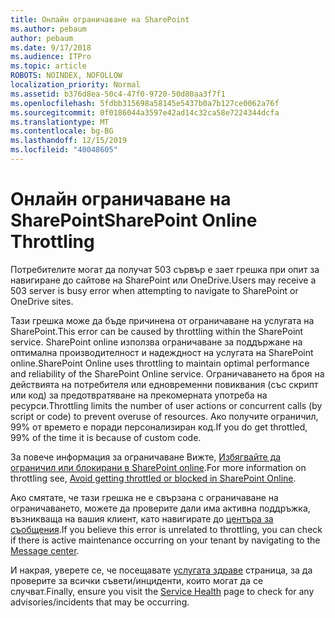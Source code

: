 ```yaml
---
title: Онлайн ограничаване на SharePoint
ms.author: pebaum
author: pebaum
ms.date: 9/17/2018
ms.audience: ITPro
ms.topic: article
ROBOTS: NOINDEX, NOFOLLOW
localization_priority: Normal
ms.assetid: b376d8ea-50c4-47f0-9720-50d80aa3f7f1
ms.openlocfilehash: 5fdbb315698a58145e5437b0a7b127ce0062a76f
ms.sourcegitcommit: 0f0186044a3597e42ad14c32ca58e7224344dcfa
ms.translationtype: MT
ms.contentlocale: bg-BG
ms.lasthandoff: 12/15/2019
ms.locfileid: "40048605"
---
```

# <a name="sharepoint-online-throttling"></a><span data-ttu-id="67c22-102">Онлайн ограничаване на SharePoint</span><span class="sxs-lookup"><span data-stu-id="67c22-102">SharePoint Online Throttling</span></span>

<span data-ttu-id="67c22-103">Потребителите могат да получат 503 сървър е зает грешка при опит за навигиране до сайтове на SharePoint или OneDrive.</span><span class="sxs-lookup"><span data-stu-id="67c22-103">Users may receive a 503 server is busy error when attempting to navigate to SharePoint or OneDrive sites.</span></span> 

<span data-ttu-id="67c22-104">Тази грешка може да бъде причинена от ограничаване на услугата на SharePoint.</span><span class="sxs-lookup"><span data-stu-id="67c22-104">This error can be caused by throttling within the SharePoint service.</span></span> <span data-ttu-id="67c22-105">SharePoint online използва ограничаване за поддържане на оптимална производителност и надеждност на услугата на SharePoint online.</span><span class="sxs-lookup"><span data-stu-id="67c22-105">SharePoint Online uses throttling to maintain optimal performance and reliability of the SharePoint Online service.</span></span> <span data-ttu-id="67c22-106">Ограничаването на броя на действията на потребителя или едновременни повиквания (със скрипт или код) за предотвратяване на прекомерната употреба на ресурси.</span><span class="sxs-lookup"><span data-stu-id="67c22-106">Throttling limits the number of user actions or concurrent calls (by script or code) to prevent overuse of resources.</span></span> <span data-ttu-id="67c22-107">Ако получите ограничил, 99% от времето е поради персонализиран код.</span><span class="sxs-lookup"><span data-stu-id="67c22-107">If you do get throttled, 99% of the time it is because of custom code.</span></span>

<span data-ttu-id="67c22-108">За повече информация за ограничаване Вижте, [Избягвайте да ограничил или блокирани в SharePoint online](https://docs.microsoft.com/sharepoint/dev/general-development/how-to-avoid-getting-throttled-or-blocked-in-sharepoint-online).</span><span class="sxs-lookup"><span data-stu-id="67c22-108">For more information on throttling see, [Avoid getting throttled or blocked in SharePoint Online](https://docs.microsoft.com/sharepoint/dev/general-development/how-to-avoid-getting-throttled-or-blocked-in-sharepoint-online).</span></span>

<span data-ttu-id="67c22-109">Ако смятате, че тази грешка не е свързана с ограничаване на ограничаването, можете да проверите дали има активна поддръжка, възникваща на вашия клиент, като навигирате до [центъра за съобщения](https://portal.office.com/adminportal/home#/MessageCenter).</span><span class="sxs-lookup"><span data-stu-id="67c22-109">If you believe this error is unrelated to throttling, you can check if there is active maintenance occurring on your tenant by navigating to the [Message center](https://portal.office.com/adminportal/home#/MessageCenter).</span></span>

 <span data-ttu-id="67c22-110">И накрая, уверете се, че посещавате [услугата здраве](https://portal.office.com/adminportal/home#/servicehealth) страница, за да проверите за всички съвети/инциденти, които могат да се случват.</span><span class="sxs-lookup"><span data-stu-id="67c22-110">Finally, ensure you visit the [Service Health](https://portal.office.com/adminportal/home#/servicehealth) page to check for any advisories/incidents that may be occurring.</span></span>

